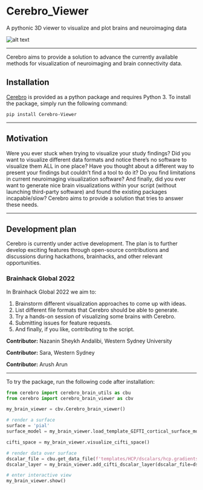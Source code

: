 # Cerebro_Viewer
A pythonic 3D viewer to visualize and plot brains and neuroimaging data

![alt text](https://github.com/sina-mansour/Cerebro_Viewer/blob/main/static/images/screen.png?raw=true)

---

Cerebro aims to provide a solution to advance the currently available methods for visualization of neuroimaging and brain connectivity data.

## Installation

[Cerebro](https://pypi.org/project/Cerebro-Viewer/) is provided as a python package and requires Python 3. To install the package, simply run the following command:

`pip install Cerebro-Viewer`

---

## Motivation

Were you ever stuck when trying to visualize your study findings? Did you want to visualize different data formats and notice there’s no software to visualize them ALL in one place? Have you thought about a different way to present your findings but couldn’t find a tool to do it? Do you find limitations in current neuroimaging visualization software? And finally, did you ever want to generate nice brain visualizations within your script (without launching third-party software) and found the existing packages incapable/slow? Cerebro aims to provide a solution that tries to answer these needs.

---

## Development plan

Cerebro is currently under active development. The plan is to further develop exciting features through open-source contributions and discussions during hackathons, brainhacks, and other relevant opportunities.


### Brainhack Global 2022

In Brainhack Global 2022 we aim to:

1. Brainstorm different visualization approaches to come up with ideas.
2. List different file formats that Cerebro should be able to generate.
3. Try a hands-on session of visualizing some brains with Cerebro.
4. Submitting issues for feature requests.
5. And finally, if you like, contributing to the script.

**Contributor:** Nazanin Sheykh Andalibi, Western Sydney University

**Contributor:** Sara, Western Sydney

**Contributor:** Arush Arun

---

To try the package, run the following code after installation:

```python
from cerebro import cerebro_brain_utils as cbu
from cerebro import cerebro_brain_viewer as cbv

my_brain_viewer = cbv.Cerebro_brain_viewer()

# render a surface
surface = 'pial'
surface_model = my_brain_viewer.load_template_GIFTI_cortical_surface_models(surface)

cifti_space = my_brain_viewer.visualize_cifti_space()

# render data over surface
dscalar_file = cbu.get_data_file(f'templates/HCP/dscalars/hcp.gradients.dscalar.nii')
dscalar_layer = my_brain_viewer.add_cifti_dscalar_layer(dscalar_file=dscalar_file,)

# enter interactive view
my_brain_viewer.show()

```
